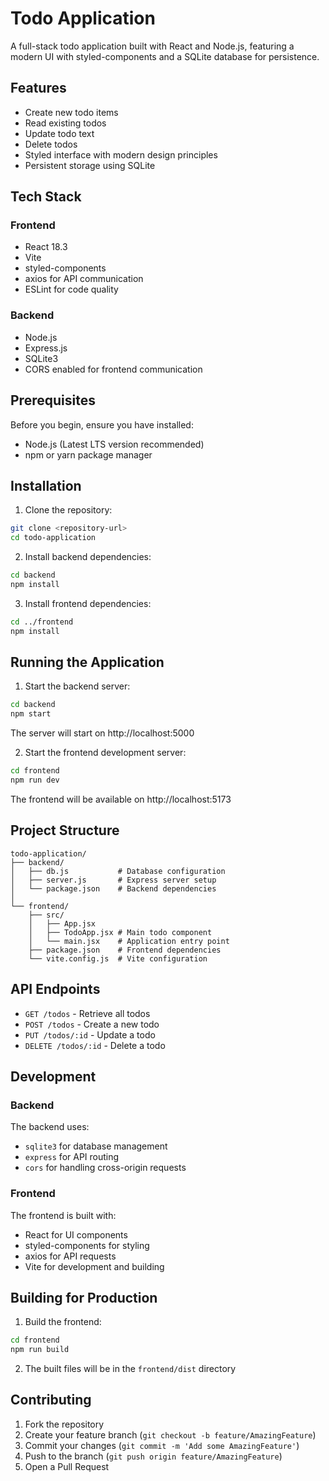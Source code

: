 # Todo Application

A full-stack todo application built with React and Node.js, featuring a modern UI with styled-components and a SQLite database for persistence.

## Features

- Create new todo items
- Read existing todos
- Update todo text
- Delete todos
- Styled interface with modern design principles
- Persistent storage using SQLite

## Tech Stack

### Frontend
- React 18.3
- Vite
- styled-components
- axios for API communication
- ESLint for code quality

### Backend
- Node.js
- Express.js
- SQLite3
- CORS enabled for frontend communication

## Prerequisites

Before you begin, ensure you have installed:
- Node.js (Latest LTS version recommended)
- npm or yarn package manager

## Installation

1. Clone the repository:
```bash
git clone <repository-url>
cd todo-application
```

2. Install backend dependencies:
```bash
cd backend
npm install
```

3. Install frontend dependencies:
```bash
cd ../frontend
npm install
```

## Running the Application

1. Start the backend server:
```bash
cd backend
npm start
```
The server will start on http://localhost:5000

2. Start the frontend development server:
```bash
cd frontend
npm run dev
```
The frontend will be available on http://localhost:5173

## Project Structure

```
todo-application/
├── backend/
│   ├── db.js           # Database configuration
│   ├── server.js       # Express server setup
│   └── package.json    # Backend dependencies
│
└── frontend/
    ├── src/
    │   ├── App.jsx
    │   ├── TodoApp.jsx # Main todo component
    │   └── main.jsx    # Application entry point
    ├── package.json    # Frontend dependencies
    └── vite.config.js  # Vite configuration
```

## API Endpoints

- `GET /todos` - Retrieve all todos
- `POST /todos` - Create a new todo
- `PUT /todos/:id` - Update a todo
- `DELETE /todos/:id` - Delete a todo

## Development

### Backend
The backend uses:
- `sqlite3` for database management
- `express` for API routing
- `cors` for handling cross-origin requests

### Frontend
The frontend is built with:
- React for UI components
- styled-components for styling
- axios for API requests
- Vite for development and building

## Building for Production

1. Build the frontend:
```bash
cd frontend
npm run build
```

2. The built files will be in the `frontend/dist` directory

## Contributing

1. Fork the repository
2. Create your feature branch (`git checkout -b feature/AmazingFeature`)
3. Commit your changes (`git commit -m 'Add some AmazingFeature'`)
4. Push to the branch (`git push origin feature/AmazingFeature`)
5. Open a Pull Request
